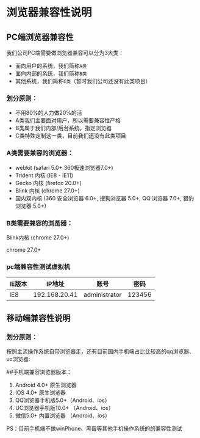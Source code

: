 # 浏览器兼容性说明

## PC端浏览器兼容性

  我们公司PC端需要做浏览器兼容可以分为3大类：

  - 面向用户的系统，我们简称`A类`
  - 面向内部的系统，我们简称`B类`
  - 其他系统，我们简称`C类`（暂时我们公司还没有此类项目）

### 划分原则：

  - 不用80%的人力做20%的活
  - A类我们主要面对用户，所以需要兼容性严格
  - B类属于我们内部/后台系统，指定浏览器
  - C类特殊定制这一类，目前我们还没有此类项目

### A类需要兼容的浏览器：

  - webkit (safari 5.0+ 360极速浏览器7.0+)
  - Trident 内核 (IE8 - IE11)
  - Gecko 内核 (firefox 20.0+)
  - Blink 内核 (chrome 27.0+)
  - 国内双内核 (360 安全浏览器 6.0+, 搜狗浏览器 5.0+, QQ 浏览器 7.0+, 猎豹浏览器 5.0+)

### B类需要兼容的浏览器：

  Blink内核 (chrome 27.0+) 

  chrome 27.0+

### pc端兼容性测试虚拟机

IE版本 | IP地址 | 账号 | 密码
------- | ------- | ------- | ------- 
IE8 | 192.168.20.41 | administrator | 123456

## 移动端兼容性说明

### 划分原则：

按照主流操作系统自带浏览器走，还有目前国内手机端占比比较高的qq浏览器、uc浏览器:

##手机端兼容浏览器版本：

1. Android 4.0+ 原生浏览器
2. IOS 4.0+ 原生浏览器
3. QQ浏览器手机版5.0+（Android、ios）
4. UC浏览器手机版10.0+ （Android、ios）
5. 微信5.0+ 内置浏览器 （Android、ios）

PS：目前手机端不做winPhone、黑莓等其他手机操作系统的的兼容性测试

